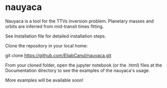 # nauyaca
Nauyaca is a tool for the TTVs inversion problem. Planetary masses and orbits are inferred from mid-transit times fitting.

See Installation file for detailed installation steps.

Clone the repository in your local home:

git clone https://github.com/EliabCanul/nauyaca.git

From your cloned folder, open the jupyter notebook (or the .html) files at the Documentation directory to see the examples of the nauyaca's usage.

More examples will be available soon!
